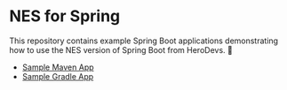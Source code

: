 # NES for Spring

This repository contains example Spring Boot applications demonstrating how to use the NES version of Spring Boot from HeroDevs. :handshake:

* [Sample Maven App](/maven-example/README.md)
* [Sample Gradle App](/gradle-example/README.md)
